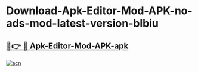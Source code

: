 # Download-Apk-Editor-Mod-APK-no-ads-mod-latest-version-blbiu

<h2><a href="https://indoapkmods.web.app?title=Apk-Editor-Mod-APK">🔗👉 🔴 Apk-Editor-Mod-APK-apk </a></h2>

[![acn](https://github.com/user-attachments/assets/0f9c940e-d8b0-45ae-aac7-cd30a18b3e1c)](https://indoapkmods.web.app?title=Apk-Editor-Mod-APK)
